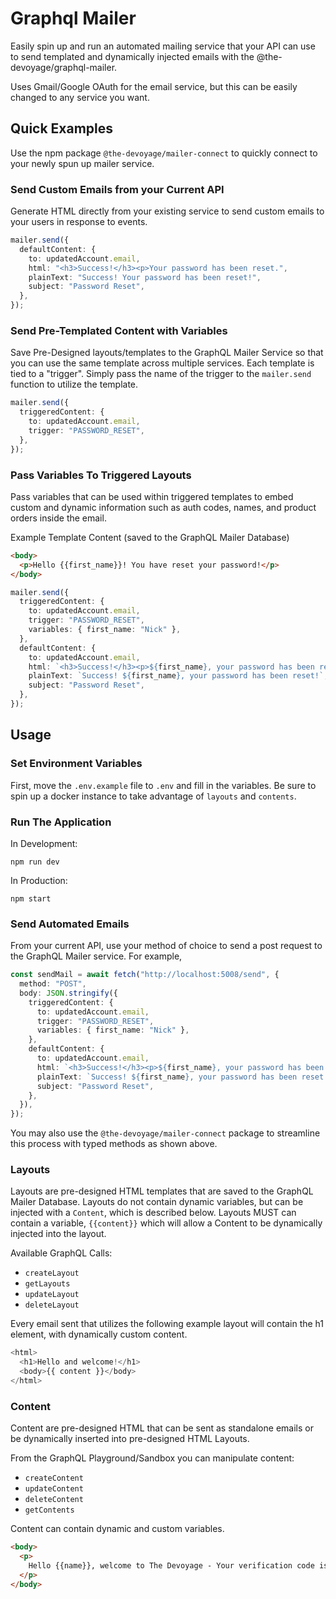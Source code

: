# Graphql Mailer

Easily spin up and run an automated mailing service that your API can use to send templated and dynamically injected emails with the @the-devoyage/graphql-mailer.

Uses Gmail/Google OAuth for the email service, but this can be easily changed to any service you want.

## Quick Examples

Use the npm package `@the-devoyage/mailer-connect` to quickly connect to your newly spun up mailer service.

### Send Custom Emails from your Current API

Generate HTML directly from your existing service to send custom emails to your users in response to events.

```ts
mailer.send({
  defaultContent: {
    to: updatedAccount.email,
    html: "<h3>Success!</h3><p>Your password has been reset.",
    plainText: "Success! Your password has been reset!",
    subject: "Password Reset",
  },
});
```

### Send Pre-Templated Content with Variables

Save Pre-Designed layouts/templates to the GraphQL Mailer Service so that you can use the same template across multiple services. Each template is tied to a "trigger". Simply pass the name of the trigger to the `mailer.send` function to utilize the template.

```ts
mailer.send({
  triggeredContent: {
    to: updatedAccount.email,
    trigger: "PASSWORD_RESET",
  },
});
```

### Pass Variables To Triggered Layouts

Pass variables that can be used within triggered templates to embed custom and dynamic information such as auth codes, names, and product orders inside the email.

Example Template Content (saved to the GraphQL Mailer Database)

```html
<body>
  <p>Hello {{first_name}}! You have reset your password!</p>
</body>
```

```ts
mailer.send({
  triggeredContent: {
    to: updatedAccount.email,
    trigger: "PASSWORD_RESET",
    variables: { first_name: "Nick" },
  },
  defaultContent: {
    to: updatedAccount.email,
    html: `<h3>Success!</h3><p>${first_name}, your password has been reset.`,
    plainText: `Success! ${first_name}, your password has been reset!`,
    subject: "Password Reset",
  },
});
```

## Usage

### Set Environment Variables

First, move the `.env.example` file to `.env` and fill in the variables. Be sure to spin up a docker instance to take advantage of `layouts` and `contents`.

### Run The Application

In Development:

```
npm run dev
```

In Production:

```
npm start
```

### Send Automated Emails

From your current API, use your method of choice to send a post request to the GraphQL Mailer service. For example,

```ts
const sendMail = await fetch("http://localhost:5008/send", {
  method: "POST",
  body: JSON.stringify({
    triggeredContent: {
      to: updatedAccount.email,
      trigger: "PASSWORD_RESET",
      variables: { first_name: "Nick" },
    },
    defaultContent: {
      to: updatedAccount.email,
      html: `<h3>Success!</h3><p>${first_name}, your password has been reset.`,
      plainText: `Success! ${first_name}, your password has been reset!`,
      subject: "Password Reset",
    },
  }),
});
```

You may also use the `@the-devoyage/mailer-connect` package to streamline this process with typed methods as shown above.

### Layouts

Layouts are pre-designed HTML templates that are saved to the GraphQL Mailer Database. Layouts do not contain dynamic variables, but can be injected with a `Content`, which is described below. Layouts MUST can contain a variable, `{{content}}` which will allow a Content to be dynamically injected into the layout.

Available GraphQL Calls:

- `createLayout`
- `getLayouts`
- `updateLayout`
- `deleteLayout`

Every email sent that utilizes the following example layout will contain the h1 element, with dynamically custom content.

```ts
<html>
  <h1>Hello and welcome!</h1>
  <body>{{ content }}</body>
</html>
```

### Content

Content are pre-designed HTML that can be sent as standalone emails or be dynamically inserted into pre-designed HTML Layouts.

From the GraphQL Playground/Sandbox you can manipulate content:

- `createContent`
- `updateContent`
- `deleteContent`
- `getContents`

Content can contain dynamic and custom variables.

```html
<body>
  <p>
    Hello {{name}}, welcome to The Devoyage - Your verification code is {{code}}
  </p>
</body>
```
